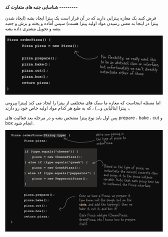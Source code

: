 #### شناسایی جنبه های متفاوت کد ---------

فرض کنید یک مغازه پیتزایی دارید که در آن قرار است یک پیتزا ایجاد بشه (ایجاد شدن پیتزا در اینجا به معنی رسیدن مواد اولیه پیتزا هست) سپس آماده و پخته و برش و جعبه بشه و تحویل مشتری داده بشه.

![](./Images/Pasted%20image%2020240628112620.png)

اما مسئله اینجاست که مغازه ما سبک های مختلفی از پیتزا را ایجاد می کند (پیتزا پپرونی ، پیتزا ایتالیایی و...) ، که به طبع هر کدام مواد اولیه خاص خود رو دارند.

پس اول باید نوع پیتزا مشخص بشه و در مرحله بعد فعالیت های prepare ، bake ، cut و box انجام شود.

![](./Images/Pasted%20image%2020240628113751.png)

